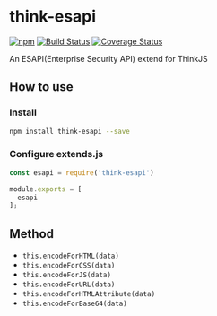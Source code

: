 # think-esapi

[![npm](https://img.shields.io/npm/v/think-esapi.svg)](https://www.npmjs.com/package/think-esapi)
[![Build Status](https://travis-ci.org/weihongyu12/think-esapi.svg?branch=master)](https://travis-ci.org/weihongyu12/think-esapi)
[![Coverage Status](https://coveralls.io/repos/github/weihongyu12/think-esapi/badge.svg?branch=master)](https://coveralls.io/github/weihongyu12/think-esapi?branch=master)

An ESAPI(Enterprise Security API) extend for ThinkJS

## How to use

### Install

```bash
npm install think-esapi --save
```

### Configure extends.js
```javascript
const esapi = require('think-esapi')

module.exports = [
  esapi
];
```

## Method

- <code>this.encodeForHTML(data)</code>
- <code>this.encodeForCSS(data)</code>
- <code>this.encodeForJS(data)</code>
- <code>this.encodeForURL(data)</code>
- <code>this.encodeForHTMLAttribute(data)</code>
- <code>this.encodeForBase64(data)</code>
